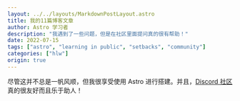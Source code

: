 ```yaml
---
layout: ../../layouts/MarkdownPostLayout.astro
title: 我的11篇博客文章
author: Astro 学习者
description: "我遇到了一些问题，但是在社区里面提问真的很有帮助！"
date: 2022-07-15
tags: ["astro", "learning in public", "setbacks", "community"]
categories: ["hlw"]
origin: true
---
```

尽管这并不总是一帆风顺，但我很享受使用 Astro 进行搭建。并且，[Discord 社区](https://astro.build/chat)真的很友好而且乐于助人！
